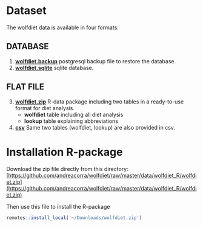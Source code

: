 # Dataset

The wolfdiet data is available in four formats: 

## DATABASE
1. **[wolfdiet.backup](https://github.com/andreacorra/wolfdiet/raw/master/data/wolfdiet_psql)** postgresql backup file to restore the database. 
2. **[wolfdiet.sqlite](https://github.com/andreacorra/wolfdiet/raw/master/data/wolfdiet_sqlite)** sqlite database.  

## FLAT FILE 
3. **[wolfdiet.zip](https://github.com/andreacorra/wolfdiet/raw/master/data/wolfdiet_R/wolfdiet.zip)** R-data package including two tables in a ready-to-use format for diet analysis.
   * **wolfdiet** table including all diet analysis
   * **lookup** table explaining abbreviations 
4. **[csv](https://github.com/andreacorra/wolfdiet/raw/master/data/wolfdiet_csv)** Same two tables (wolfdiet, lookup) are also provided in csv. 

# Installation R-package

Download the zip file directly from this directory: [https://github.com/andreacorra/wolfdiet/raw/master/data/wolfdiet_R/wolfdiet.zip](https://github.com/andreacorra/wolfdiet/raw/master/data/wolfdiet_R/wolfdiet.zip)

Then use this file to install the R-package

``` r
remotes::install_local('~/Downloads/wolfdiet.zip')
``` 
